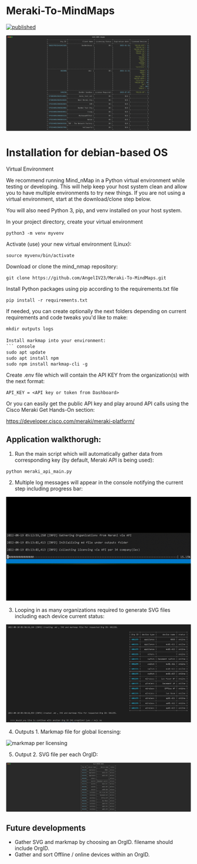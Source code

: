 # Meraki-To-MindMaps

[![published](https://static.production.devnetcloud.com/codeexchange/assets/images/devnet-published.svg)](https://developer.cisco.com/codeexchange/github/repo/AngelIV23/Meraki-To-MindMaps)

![Script Result](images/table.svg)

# Installation for debian-based OS
Virtual Environment

We recommend running Mind_nMap in a Python virtual environment while testing or developing. This will help keep your host system clean and allow you to have multiple environments to try new things. If you are not using a virtual environment, start at the download/clone step below.

You will also need Python 3, pip, and venv installed on your host system.

In your project directory, create your virtual environment
``` console
python3 -m venv myvenv
```
Activate (use) your new virtual environment (Linux):
``` console
source myvenv/bin/activate
```
Download or clone the mind_nmap repository:

``` console
git clone https://github.com/AngelIV23/Meraki-To-MindMaps.git
```

Install Python packages using pip according to the requirements.txt file
```
pip install -r requirements.txt
```
If needed, you can create optionally the next folders depending on current requirements and code tweaks you'd like to make:
```
mkdir outputs logs

Install markmap into your environment:
``` console
sudo apt update
sudo apt install npm
sudo npm install markmap-cli -g
```

Create .env file which will contain the API KEY from the organization(s) with the next format:
```
API_KEY = <API key or token from Dashboard>
```

Or you can easily get the public API key and play around API calls using the Cisco Meraki Get Hands-On section:

https://developer.cisco.com/meraki/meraki-platform/

## Application walkthorugh:

1. Run the main script which will automatically gather data from corresponding key (by default, Meraki API is being used):
```
python meraki_api_main.py
```

2. Multiple log messages will appear in the console notifying the current step including progress bar:

![Progress bar](images/progress_bar.GIF)

3. Looping in as many organizations required to generate SVG files including each device current status:

![svg output per OrgID](images/org_id_svg_output.png)

4. Outputs 1. Markmap file for global licensing:

![markmap per licensing](images/orgid_markmap.GIF)

5. Output 2. SVG file per each OrgID:

![svg output per OrgID](images/org_id_681155_status.svg)

## Future developments
 - Gather SVG and markmap by choosing an OrgID. filename should include OrgID.
 - Gather and sort Offline / online devices within an OrgID.
